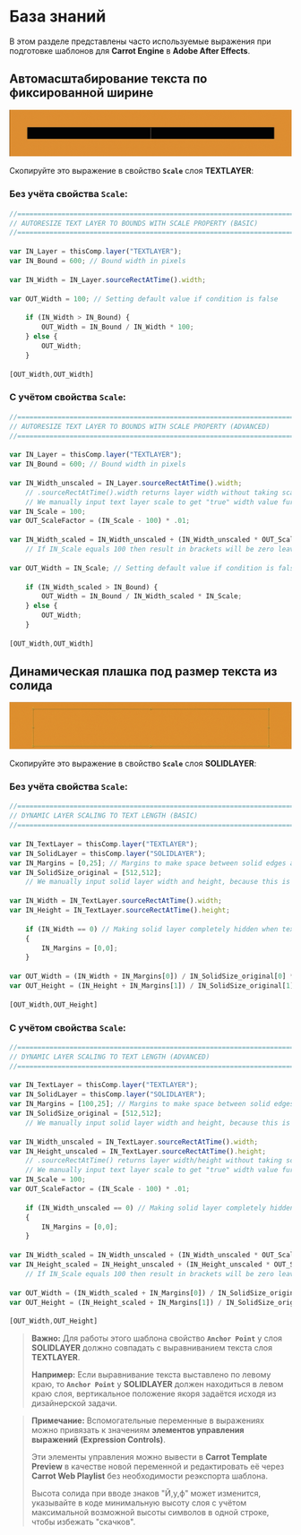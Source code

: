 ﻿# База знаний

В этом разделе представлены часто используемые выражения при подготовке шаблонов для **Carrot Engine** в **Adobe After Effects**.

## Автомасштабирование текста по фиксированной ширине
![Expression for Text Layer Scaling to Fixed Border](_images/expression_text-scale_border.gif)

Скопируйте это выражение в свойство **`Scale`** слоя **TEXTLAYER**:
	
### Без учёта свойства `Scale`:
```javascript
//=============================================================================
// AUTORESIZE TEXT LAYER TO BOUNDS WITH SCALE PROPERTY (BASIC)
//=============================================================================

var IN_Layer = thisComp.layer("TEXTLAYER");
var IN_Bound = 600; // Bound width in pixels

var IN_Width = IN_Layer.sourceRectAtTime().width;

var OUT_Width = 100; // Setting default value if condition is false

	if (IN_Width > IN_Bound) {
		OUT_Width = IN_Bound / IN_Width * 100;
	} else {
		OUT_Width;
	}

[OUT_Width,OUT_Width]
```

### С учётом свойства `Scale`:
```javascript
//=============================================================================
// AUTORESIZE TEXT LAYER TO BOUNDS WITH SCALE PROPERTY (ADVANCED)
//=============================================================================

var IN_Layer = thisComp.layer("TEXTLAYER");
var IN_Bound = 600; // Bound width in pixels

var IN_Width_unscaled = IN_Layer.sourceRectAtTime().width;
	// .sourceRectAtTime().width returns layer width without taking scale property into account.
	// We manually input text layer scale to get "true" width value further
var IN_Scale = 100;
var OUT_ScaleFactor = (IN_Scale - 100) * .01;

var IN_Width_scaled = IN_Width_unscaled + (IN_Width_unscaled * OUT_ScaleFactor);
	// If IN_Scale equals 100 then result in brackets will be zero leaving original unscalled values.

var OUT_Width = IN_Scale; // Setting default value if condition is false

	if (IN_Width_scaled > IN_Bound) {
		OUT_Width = IN_Bound / IN_Width_scaled * IN_Scale;
	} else {
		OUT_Width;
	}

[OUT_Width,OUT_Width]
```

## Динамическая плашка под размер текста из солида
![Expression for Solid Layer Scaling to Text Size](_images/expression_solid-scale_text.gif)

Скопируйте это выражение в свойство **`Scale`** слоя **SOLIDLAYER**:

### Без учёта свойства `Scale`:
```javascript
//=============================================================================
// DYNAMIC LAYER SCALING TO TEXT LENGTH (BASIC)
//=============================================================================

var IN_TextLayer = thisComp.layer("TEXTLAYER");
var IN_SolidLayer = thisComp.layer("SOLIDLAYER");
var IN_Margins = [0,25]; // Margins to make space between solid edges and text.
var IN_SolidSize_original = [512,512];
	// We manually input solid layer width and height, because this is static value that was set during layer creation. It remains unchanged.

var IN_Width = IN_TextLayer.sourceRectAtTime().width;
var IN_Height = IN_TextLayer.sourceRectAtTime().height;

	if (IN_Width == 0) // Making solid layer completely hidden when text layer is empty, otherwise if margins were set > 0 they would be visible.
	{
		IN_Margins = [0,0];
	}

var OUT_Width = (IN_Width + IN_Margins[0]) / IN_SolidSize_original[0] * 100;
var OUT_Height = (IN_Height + IN_Margins[1]) / IN_SolidSize_original[1] * 100;

[OUT_Width,OUT_Height]
```
### С учётом свойства `Scale`:
```javascript
//=============================================================================
// DYNAMIC LAYER SCALING TO TEXT LENGTH (ADVANCED)
//=============================================================================

var IN_TextLayer = thisComp.layer("TEXTLAYER");
var IN_SolidLayer = thisComp.layer("SOLIDLAYER");
var IN_Margins = [100,25]; // Margins to make space between solid edges and text.
var IN_SolidSize_original = [512,512];
	// We manually input solid layer width and height, because this is static value that was set during layer creation. It remains unchanged.

var IN_Width_unscaled = IN_TextLayer.sourceRectAtTime().width;
var IN_Height_unscaled = IN_TextLayer.sourceRectAtTime().height;
	// .sourceRectAtTime() returns layer width/height without taking scale property into account.
	// We manually input text layer scale to get "true" width value further.
var IN_Scale = 100;
var OUT_ScaleFactor = (IN_Scale - 100) * .01;

	if (IN_Width_unscaled == 0) // Making solid layer completely hidden when text layer is empty, otherwise if margins were set > 0 they would be visible.
	{
		IN_Margins = [0,0];
	}

var IN_Width_scaled = IN_Width_unscaled + (IN_Width_unscaled * OUT_ScaleFactor);
var IN_Height_scaled = IN_Height_unscaled + (IN_Height_unscaled * OUT_ScaleFactor);
	// If IN_Scale equals 100 then result in brackets will be zero leaving original unscalled values.

var OUT_Width = (IN_Width_scaled + IN_Margins[0]) / IN_SolidSize_original[0] * 100;
var OUT_Height = (IN_Height_scaled + IN_Margins[1]) / IN_SolidSize_original[1] * 100;

[OUT_Width,OUT_Height]
```
> **Важно:** Для работы этого шаблона свойство **`Anchor Point`** у слоя **SOLIDLAYER** должно совпадать с выравниванием текста слоя **TEXTLAYER**.
>
>**Например:** Если выравнивание текста выставлено по левому краю, то **`Anchor Point`** у **SOLIDLAYER** должен находиться в левом краю слоя, вертикальное положение якоря задаётся исходя из дизайнерской задачи.

> **Примечание:** Вспомогательные переменные в выражениях можно привязать к значениям **элементов управления выражений** **(Expression Controls)**. 
>
> Эти элементы управления можно вывести в **Carrot Template Preview** в качестве новой переменной и редактировать её через **Carrot Web Playlist** без необходимости реэкспорта шаблона.
>
> Высота солида при вводе знаков "Й,у,ф" может изменится, указывайте в коде минимальную высоту слоя с учётом максимальной возможной высоты символов в одной строке, чтобы избежать "скачков".